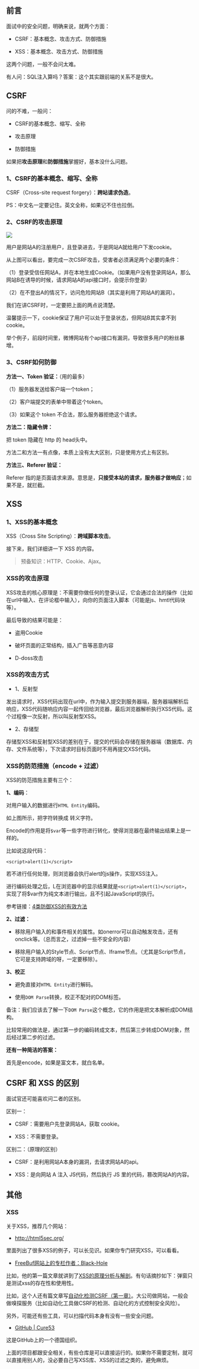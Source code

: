 
## 前言

面试中的安全问题，明确来说，就两个方面：

- CSRF：基本概念、攻击方式、防御措施

- XSS：基本概念、攻击方式、防御措施

这两个问题，一般不会问太难。

有人问：SQL注入算吗？答案：这个其实跟前端的关系不是很大。


## CSRF

问的不难，一般问：

- CSRF的基本概念、缩写、全称

- 攻击原理

- 防御措施

如果把**攻击原理**和**防御措施**掌握好，基本没什么问题。

### 1、CSRF的基本概念、缩写、全称

CSRF（Cross-site request forgery）：**跨站请求伪造**。

PS：中文名一定要记住。英文全称，如果记不住也拉倒。

### 2、CSRF的攻击原理

![](http://img.smyhvae.com/20180307_1735.png)

用户是网站A的注册用户，且登录进去，于是网站A就给用户下发cookie。

从上图可以看出，要完成一次CSRF攻击，受害者必须满足两个必要的条件：

（1）登录受信任网站A，并在本地生成Cookie。（如果用户没有登录网站A，那么网站B在诱导的时候，请求网站A的api接口时，会提示你登录）

（2）在不登出A的情况下，访问危险网站B（其实是利用了网站A的漏洞）。

我们在讲CSRF时，一定要把上面的两点说清楚。

温馨提示一下，cookie保证了用户可以处于登录状态，但网站B其实拿不到 cookie。

举个例子，前段时间里，微博网站有个api接口有漏洞，导致很多用户的粉丝暴增。

### 3、CSRF如何防御

**方法一、Token 验证：**（用的最多）


（1）服务器发送给客户端一个token；

（2）客户端提交的表单中带着这个token。

（3）如果这个 token 不合法，那么服务器拒绝这个请求。


**方法二：隐藏令牌：**

把 token 隐藏在 http 的 head头中。


方法二和方法一有点像，本质上没有太大区别，只是使用方式上有区别。

**方法三、Referer 验证：**

Referer 指的是页面请求来源。意思是，**只接受本站的请求，服务器才做响应**；如果不是，就拦截。


## XSS

### 1、XSS的基本概念

XSS（Cross Site Scripting）：**跨域脚本攻击**。


接下来，我们详细讲一下 XSS 的内容。

> 预备知识：HTTP、Cookie、Ajax。



### XSS的攻击原理

XSS攻击的核心原理是：不需要你做任何的登录认证，它会通过合法的操作（比如在url中输入、在评论框中输入），向你的页面注入脚本（可能是js、hmtl代码块等）。

最后导致的结果可能是：

- 盗用Cookie

- 破坏页面的正常结构，插入广告等恶意内容

- D-doss攻击

### XSS的攻击方式

- 1、反射型

发出请求时，XSS代码出现在url中，作为输入提交到服务器端，服务器端解析后响应，XSS代码随响应内容一起传回给浏览器，最后浏览器解析执行XSS代码。这个过程像一次反射，所以叫反射型XSS。

- 2、存储型

存储型XSS和反射型XSS的差别在于，提交的代码会存储在服务器端（数据库、内存、文件系统等），下次请求时目标页面时不用再提交XSS代码。

### XSS的防范措施（encode + 过滤）

XSS的防范措施主要有三个：

**1、编码**：

对用户输入的数据进行`HTML Entity`编码。

如上图所示，把字符转换成 转义字符。


Encode的作用是将`$var`等一些字符进行转化，使得浏览器在最终输出结果上是一样的。

比如说这段代码：

```
<script>alert(1)</script>
```

若不进行任何处理，则浏览器会执行alert的js操作，实现XSS注入。

进行编码处理之后，L在浏览器中的显示结果就是`<script>alert(1)</script>`，实现了将$var作为纯文本进行输出，且不引起JavaScript的执行。

参考链接：[4类防御XSS的有效方法](https://www.jianshu.com/p/599fcd03fd3b)


**2、过滤：**

- 移除用户输入的和事件相关的属性。如onerror可以自动触发攻击，还有onclick等。（总而言之，过滤掉一些不安全的内容）

- 移除用户输入的Style节点、Script节点、Iframe节点。（尤其是Script节点，它可是支持跨域的呀，一定要移除）。

**3、校正**

- 避免直接对`HTML Entity`进行解码。

- 使用`DOM Parse`转换，校正不配对的DOM标签。

备注：我们应该去了解一下`DOM Parse`这个概念，它的作用是把文本解析成DOM结构。


比较常用的做法是，通过第一步的编码转成文本，然后第三步转成DOM对象，然后经过第二步的过滤。

**还有一种简洁的答案：**

首先是encode，如果是富文本，就白名单。


## CSRF 和 XSS 的区别

面试官还可能喜欢问二者的区别。

区别一：

- CSRF：需要用户先登录网站A，获取 cookie。

- XSS：不需要登录。


区别二：（原理的区别）

- CSRF：是利用网站A本身的漏洞，去请求网站A的api。

- XSS：是向网站 A 注入 JS代码，然后执行 JS 里的代码，篡改网站A的内容。


## 其他

### XSS

关于XSS，推荐几个网站：

- <http://html5sec.org/>

里面列出了很多XSS的例子，可以长见识。如果你专门研究XSS，可以看看。

- [FreeBuf网站上的专栏作者：Black-Hole](http://www.freebuf.com/author/black-hole)

比如，他的第一篇文章就讲到了[XSS的原理分析与解剖](http://www.freebuf.com/articles/web/40520.html)。有句话摘抄如下：弹窗只是测试xss的存在性和使用性。

比如，这个人还有篇文章写[自动化检测CSRF（第一章）](http://www.freebuf.com/articles/web/107207.html)。大公司做网站，一般会做嗅探服务（比如自动化工具做CSRF的检测、自动化的方式控制安全风险）。

另外，可能还有些工具，可以扫描代码本身有没有一些安全问题。

- [GitHub | Cure53](https://github.com/cure53)

这是GitHub上的一个德国组织。

上面的项目都跟安全相关，有些仓库是可以直接运行的。如果你不需要定制，就可以直接用别人的，没必要自己写XSS库、XSS的过滤之类的，避免麻烦。

